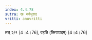 ```yaml
---
index: 4.4.78
sutra: खः सर्वधुरात्‌
vritti: anuvritti
---
```


तत् २/१ [4।4।76],  वहति (क्रियापदम्) [4।4।76]